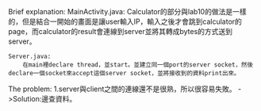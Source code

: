 Brief explanation:
	MainActivity.java:
		Calculator的部分與lab10的做法是一樣的，但是結合一開始的畫面是讓user輸入IP，輸入之後才會跳到calculator的page，而calculator的result會連線到server並將其轉成bytes的方式送到server。
		
	Server.java:
		在main裡declare thread，並start。並建立同一個port的server socket，然後declare一個socket來accept這個server socket，並將接收到的資料print出來。

The problem:
	1.server與client之間的連線還不是很熟，所以很容易失敗。
	->Solution:邊查資料。